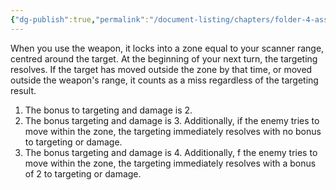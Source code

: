 ```yaml
---
{"dg-publish":true,"permalink":"/document-listing/chapters/folder-4-assembly/weapon-folder/weapon-tags-folder/tag-zone-in/"}
---
```


When you use the weapon, it locks into a zone equal to your scanner range, centred around the target. At the beginning of your next turn, the targeting resolves. If the target has moved outside the zone by that time, or moved outside the weapon's range, it counts as a miss regardless of the targeting result.

1. The bonus to targeting and damage is 2.
2. The bonus targeting and damage is 3. Additionally, if the enemy tries to move within the zone, the targeting immediately resolves with no bonus to targeting or damage.
3. The bonus targeting and damage is 4. Additionally, f the enemy tries to move within the zone, the targeting immediately resolves with a bonus of 2 to targeting or damage.